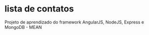 # lista de contatos

Projeto de aprendizado do framework AngularJS, NodeJS, Express e MongoDB - MEAN

